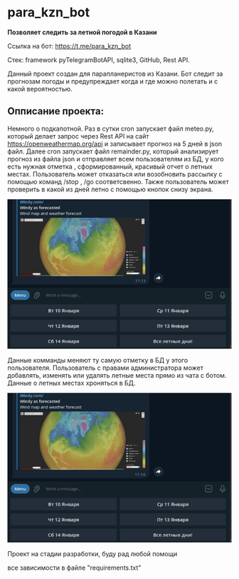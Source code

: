 # para_kzn_bot
<b>Позволяет следить за летной погодой в Казани</b>

Ссылка на бот: https://t.me/para_kzn_bot

Стек: framework pyTelegramBotAPI, sqlite3, GitHub, Rest
API.

Данный проект создан для парапланеристов из Казани.
Бот следит за прогнозам погоды и предупреждает когда и где
можно полетать и с какой вероятностью.

## Опписание проекта:

Немного о подкапотной. Раз в сутки cron запускает файл meteo.py,
который делает запрос через Rest API на сайт https://openweathermap.org/api
и записывает прогноз на 5 дней в json файл. Далее cron запускает
файл remainder.py, который анализирует прогноз из файла json и
отправляет всем пользователям из БД, у кого есть нужная отметка
, сформированный, красивый отчет о летных местах. Пользователь
может отказаться или возобновить рассылку с помощью команд /stop
, /go соответсвенно. Также пользователь может проверить в какой 
из дней летно с помощью кнопок снизу экрана.

![](./gif_readme/any_fly_day.gif)

Данные комманды меняют ту самую отметку в БД
у этого пользователя. Пользователь с правами администратора может
добавлять, изменять или удалять летные места прямо из чата с ботом.
Данные о летных местах хроняться в БД.

![](./gif_readme/get_spot_all.gif)

Проект на стадии разработки, буду рад любой помощи

все зависимости в файле "requirements.txt" 
